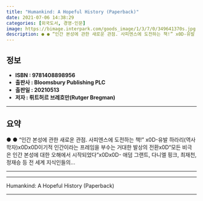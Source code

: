 ```yaml
---
title: "Humankind: A Hopeful History (Paperback)"
date: 2021-07-06 14:38:29
categories: [외국도서, 경영-인문]
image: https://bimage.interpark.com/goods_image/1/3/7/0/349641370s.jpg
description: ● ● “인간 본성에 관한 새로운 관점. 사피엔스에 도전하는 책!” x0D-유발 하라리(역사학자)x0Dx0D이기적 인간이라는 프레임을 부수는 거대한 발상의 전환x0D“모든 비극은 인간 본성에 대한 오해에서 시작되었다”x0Dx0D- 애덤 그랜트, 다니엘 핑크, 최재천, 정재승 등 전
---
```


## **정보**

- **ISBN : 9781408898956**
- **출판사 : Bloomsbury Publishing PLC**
- **출판일 : 20210513**
- **저자 : 뤼트허르 브레흐만(Rutger Bregman)**

------



## **요약**

●  ●  “인간 본성에 관한 새로운 관점. 사피엔스에 도전하는 책!” x0D-유발 하라리(역사학자)x0Dx0D이기적 인간이라는 프레임을 부수는 거대한 발상의 전환x0D“모든 비극은 인간 본성에 대한 오해에서 시작되었다”x0Dx0D- 애덤 그랜트, 다니엘 핑크, 최재천, 정재승 등 전 세계 지식인들의... 

------



------


Humankind: A Hopeful History (Paperback) 

------


